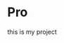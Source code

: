 # Pro

<html>
  <head>
    <title>School
    </title>
  </head>
    <body>
      this is my project
    </body>
 </html>   
